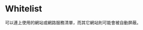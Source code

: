 [Title]: # (白名單)
[Difficulty]: # (初學者)
[Order]: # (134)

# Whitelist

可以連上使用的網站或網路服務清單，而其它網站則可能會被自動屏蔽。
